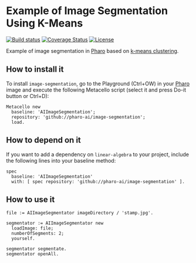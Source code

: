 # Example of Image Segmentation Using K-Means

[![Build status](https://github.com/pharo-ai/image-segmentation/workflows/CI/badge.svg)](https://github.com/pharo-ai/image-segmentation/actions/workflows/test.yml)
[![Coverage Status](https://coveralls.io/repos/github/pharo-ai/image-segmentation/badge.svg?branch=master)](https://coveralls.io/github/pharo-ai/image-segmentation?branch=master)
[![License](https://img.shields.io/badge/license-MIT-blue.svg)](https://raw.githubusercontent.com/pharo-ai/image-segmentation/master/LICENSE)

Example of image segmentation in [Pharo](https://pharo.org) based on [k-means clustering](https://github.com/pharo-ai/k-means).

## How to install it

To install `image-segmentation`, go to the Playground (Ctrl+OW) in your [Pharo](https://pharo.org/) image and execute the following Metacello script (select it and press Do-it button or Ctrl+D):

```Smalltalk
Metacello new
  baseline: 'AIImageSegmentation';
  repository: 'github://pharo-ai/image-segmentation';
  load.
```

## How to depend on it

If you want to add a dependency on `linear-algebra` to your project, include the following lines into your baseline method:

```Smalltalk
spec
  baseline: 'AIImageSegmentation'
  with: [ spec repository: 'github://pharo-ai/image-segmentation' ].
```

## How to use it

```st
file := AIImageSegmentator imageDirectory / 'stamp.jpg'.

segmentator := AIImageSegmentator new
  loadImage: file;
  numberOfSegments: 2;
  yourself.
	
segmentator segmentate.
segmentator openAll.
```
